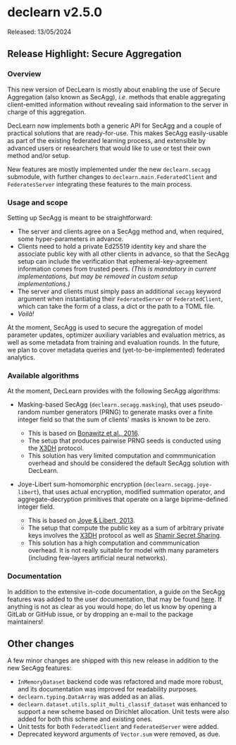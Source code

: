 # declearn v2.5.0

Released: 13/05/2024

## Release Highlight: Secure Aggregation

### Overview

This new version of DecLearn is mostly about enabling the use of Secure
Aggregation (also known as SecAgg), _i.e._ methods that enable aggregating
client-emitted information without revealing said information to the server
in charge of this aggregation.

DecLearn now implements both a generic API for SecAgg and a couple of practical
solutions that are ready-for-use. This makes SecAgg easily-usable as part of
the existing federated learning process, and extensible by advanced users or
researchers that would like to use or test their own method and/or setup.

New features are mostly implemented under the new `declearn.secagg` submodule,
with further changes to `declearn.main.FederatedClient` and `FederatesServer`
integrating these features to the main process.

### Usage and scope

Setting up SecAgg is meant to be straightforward:

- The server and clients agree on a SecAgg method and, when required, some
  hyper-parameters in advance.
- Clients need to hold a private Ed25519 identity key and share the associate
  public key with all other clients in advance, so that the SecAgg setup can
  include the verification that ephemeral-key-agreement information comes from
  trusted peers. _(This is mandatory in current implementations, but may be
  removed in custom setup implementations.)_
- The server and clients must simply pass an additional `secagg` keyword
  argument when instantiating their `FederatedServer` or `FederatedClient`,
  which can take the form of a class, a dict or the path to a TOML file.
- _Voilà!_

At the moment, SecAgg is used to secure the aggregation of model parameter
updates, optimizer auxiliary variables and evaluation metrics, as well as
some metadata from training and evaluation rounds. In the future, we plan
to cover metadata queries and (yet-to-be-implemented) federated analytics.

### Available algorithms

At the moment, DecLearn provides with the following SecAgg algorithms:

- Masking-based SecAgg (`declearn.secagg.masking`), that uses pseudo-random
  number generators (PRNG) to generate masks over a finite integer field so
  that the sum of clients' masks is known to be zero.
    - This is based on
      [Bonawitz et al., 2016](https://dl.acm.org/doi/10.1145/3133956.3133982).
    - The setup that produces pairwise PRNG seeds is conducted using the
      [X3DH](https://www.signal.org/docs/specifications/x3dh/) protocol.
    - This solution has very limited computation and commmunication overhead
      and should be considered the default SecAgg solution with DecLearn.

- Joye-Libert sum-homomorphic encryption (`declearn.secagg.joye-libert`), that
  uses actual encryption, modified summation operator, and aggregate-decryption
  primitives that operate on a large biprime-defined integer field.
    - This is based on
      [Joye & Libert, 2013](https://marcjoye.github.io/papers/JL13aggreg.pdf).
    - The setup that compute the public key as a sum of arbitrary private keys
      involves the [X3DH](https://www.signal.org/docs/specifications/x3dh/)
      protocol as well as
      [Shamir Secret Sharing](https://dl.acm.org/doi/10.1145/359168.359176).
    - This solution has a high computation and commmunication overhead. It is
      not really suitable for model with many parameters (including few-layers
      artificial neural networks).

### Documentation

In addition to the extensive in-code documentation, a guide on the SecAgg
features was added to the user documentation, that may be found
[here](../user-guide/secagg.md). If anything is not as clear as you would
hope, do let us know by opening a GitLab or GitHub issue, or by dropping
an e-mail to the package maintainers!

## Other changes

A few minor changes are shipped with this new release in addition to the new
SecAgg features:

- `InMemoryDataset` backend code was refactored and made more robust, and its
  documentation was improved for readability purposes.
- `declearn.typing.DataArray` was added as an alias.
- `declearn.dataset.utils.split_multi_classif_dataset` was enhanced to support
  a new scheme based on Dirichlet allocation. Unit tests were also added for
  both this scheme and existing ones.
- Unit tests for both `FederatedClient` and `FederatedServer` were added.
- Deprecated keyword arguments of `Vector.sum` were removed, as due.
